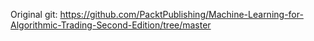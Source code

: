 
Original git: https://github.com/PacktPublishing/Machine-Learning-for-Algorithmic-Trading-Second-Edition/tree/master